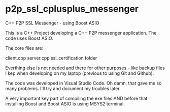 # p2p_ssl_cplusplus_messenger
C++ P2P SSL Messenger - using Boost ASIO

This is a C++ Project developing a C++ P2P messenger application.
The code uses Boost ASIO.

The core files are: 

client.cpp
server.cpp
ssl_certification folder

Everthing else is not needed and there for other purposes - like backup files I kep when developing on my laptop (previous to using Git and Github).

The code was developed in Visual Studio Code. Oh damn, that gave me so many problems. I'll try and document my troubles later.

A very important key part of compiling the exe files AND before that installing Boost and Boost ASIO is using MSYS2 terminal.

